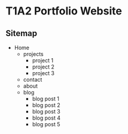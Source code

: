 # T1A2 Portfolio Website

## Sitemap

  - Home
    - projects
      - project 1
      - project 2
      - project 3
    - contact
    - about
    - blog
      - blog post 1
      - blog post 2
      - blog post 3
      - blog post 4
      - blog post 5
